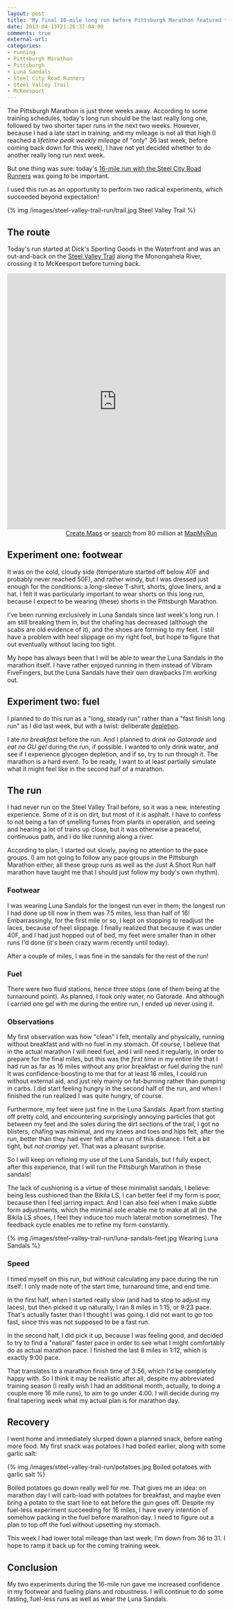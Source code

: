 ```yaml
---
layout: post
title: "My final 16-mile long run before Pittsburgh Marathon featured two radical experiments"
date: 2013-04-13T21:26:37-04:00
comments: true
external-url: 
categories: 
- running
- Pittsburgh Marathon
- Pittsburgh
- Luna Sandals
- Steel City Road Runners
- Steel Valley Trail
- McKeesport
---
```

The Pittsburgh Marathon is just three weeks away. According to some training schedules, today's long run should be the last really long one, followed by two shorter taper runs in the next two weeks. However, because I had a late start in training, and my mileage is not all that high (I reached a *lifetime peak weekly mileage* of "only" 36 last week, before coming back down for this week), I have not yet decided whether to do another really long run next week.

But one thing was sure: today's [16-mile run with the Steel City Road Runners](http://www.steelcityrrc.org/scrrcevents?eventId=619966&EventViewMode=2&CalendarViewType=1&SelectedDate=4/14/2013) was going to be important.

I used this run as an opportunity to perform two radical experiments, which succeeded beyond expectation!

{% img /images/steel-valley-trail-run/trail.jpg Steel Valley Trail %}

<!--more-->

## The route

Today's run started at Dick's Sporting Goods in the Waterfront and was an out-and-back on the [Steel Valley Trail](http://www.traillink.com/trail/steel-valley-trail---great-allegheny-passage-.aspx) along the Monongahela River, crossing it to McKeesport before turning back.

<iframe id="mapmyfitness_route" src="http://snippets.mapmycdn.com/routes/view/embedded/191220198?width=560&height=400&elevation=true&info=true&line_color=E60f0bdb&rgbhex=DB0B0E&distance_markers=1&unit_type=imperial&map_mode=TERRAIN&last_updated=2013-04-10T11:41:50-04:00" height="590px" width="100%" frameborder="0"></iframe><div style="text-align: right; padding-right: 20px;"><a target="_blank" href="http://mapmyrun.com/routes/create/">Create Maps</a> or <a target="_blank" href="http://mapmyrun.com/routes/">search</a> from 80 million at <a href="http://mapmyrun.com">MapMyRun</a> </div>

## Experiment one: footwear

It was on the cold, cloudy side (temperature started off below 40F and probably never reached 50F), and rather windy, but I was dressed just enough for the conditions: a long-sleeve T-shirt, shorts, glove liners, and a hat. I felt it was particularly important to wear shorts on this long run, because I expect to be wearing (these) shorts in the Pittsburgh Marathon.

I've been running exclusively in Luna Sandals since last week's long run. I am still breaking them in, but the chafing has decreased (although the scabs are old evidence of it), and the shoes are forming to my feet. I still have a problem with heel slippage on my right foot, but hope to figure that out eventually without lacing too tight.

My hope has always been that I will be able to wear the Luna Sandals in the marathon itself. I have rather enjoyed running in them instead of Vibram FiveFingers, but the Luna Sandals have their own drawbacks I'm working out.

## Experiment two: fuel

I planned to do this run as a "long, steady run" rather than a "fast finish long run" as I did last week, but with a twist: deliberate [depletion](http://www.mcmillanrunning.com/index.php/articlePages/article/2).

I ate *no breakfast* before the run. And I planned to *drink no Gatorade* and *eat no GU gel* during the run, if possible. I wanted to only drink water, and see if I experience glycogen depletion, and if so, try to run through it. The marathon is a hard event. To be ready, I want to at least partially simulate what it might feel like in the second half of a marathon.

## The run

I had never run on the Steel Valley Trail before, so it was a new, interesting experience. Some of it is on dirt, but most of it is asphalt. I have to confess to not being a fan of smelling fumes from plants in operation, and seeing and hearing a lot of trains up close, but it was otherwise a peaceful, continuous path, and I do like running along a river.

According to plan, I started out slowly, paying no attention to the pace groups. (I am not going to follow any pace groups in the Pittsburgh Marathon either; all these group runs as well as the Just A Short Run half marathon have taught me that I should just follow my body's own rhythm).

### Footwear

I was wearing Luna Sandals for the longest run ever in them; the longest run I had done up till now in them was 7.5 miles, less than half of 16! Embarrassingly, for the first mile or so, I kept on stopping to readjust the laces, because of heel slippage. I finally realized that because it was under 40F, and I had just hopped out of bed, my feet were smaller than in other runs I'd done (it's been crazy warm recently until today).

After a couple of miles, I was fine in the sandals for the rest of the run!

### Fuel

There were two fluid stations, hence three stops (one of them being at the turnaround point). As planned, I took only water, no Gatorade. And although I carried one gel with me during the entire run, I ended up never using it.

### Observations

My first observation was how "clean" I felt, mentally and physically, running without breakfast and with no fuel in my stomach. Of course, I believe that in the actual marathon I will need fuel, and I will need it regularly, in order to prepare for the final miles, but this was the *first time* in my entire life that I had run as far as 16 miles without any prior breakfast or fuel during the run! It was confidence-boosting to me that for at least 16 miles, I could run without external aid, and just rely mainly on fat-burning rather than pumping in carbs. I did start feeling hungry in the second half of the run, and when I finished the run realized I was quite hungry, of course.

Furthermore, my feet were just fine in the Luna Sandals. Apart from starting off pretty cold, and encountering surprisingly annoying particles that got between my feet and the soles during the dirt sections of the trail, I got no blisters, chafing was minimal, and my knees and toes and hips felt, after the run, better than they had ever felt after a run of this distance. I felt a bit tight, but *not crampy yet*. That was a pleasant surprise.

So I will keep on refining my use of the Luna Sandals, but I fully expect, after this experience, that I will run the Pittsburgh Marathon in these sandals!

The lack of cushioning is a virtue of these minimalist sandals, I believe: being less cushioned than the Bikila LS, I can better feel if my form is poor, because then I feel jarring impact. And I can also feel when I make subtle form adjustments, which the minimal sole enable me to make at all (in the Bikila LS shoes, I feel they induce too much lateral motion sometimes). The feedback cycle enables me to refine my form constantly.

{% img /images/steel-valley-trail-run/luna-sandals-feet.jpg Wearing Luna Sandals %}

### Speed

I timed myself on this run, but without calculating any pace during the run itself: I only made note of the start time, turnaround time, and end time.

In the first half, when I started really slow (and had to stop to adjust my laces), but then picked it up naturally, I ran 8 miles in 1:15, or 9:23 pace. That's actually faster than I thought I was going. I did not want to go too fast, since this was not supposed to be a fast run.

In the second half, I did pick it up, because I was feeling good, and decided to try to find a "natural" faster pace in order to see what I might comfortably do as actual marathon pace. I finished the last 8 miles in 1:12, which is exactly 9:00 pace.

That translates to a marathon finish time of 3:56, which I'd be completely happy with. So I think it may be realistic after all, despite my abbreviated training season (I really wish I had an additional month, actually, to doing a couple more 16 mile runs), to aim to go under 4:00. I will decide during my final tapering week what my actual plan is for marathon day.

## Recovery

I went home and immediately slurped down a planned snack, before eating more food. My first snack was potatoes I had boiled earlier, along with some garlic salt:

{% img /images/steel-valley-trail-run/potatoes.jpg Boiled potatoes with garlic salt %}

Boiled potatoes go down really well for me. That gives me an idea: on marathon day I will carb-load with potatoes for breakfast, and maybe even bring a potato to the start line to eat before the gun goes off. Despite my fuel-less experiment succeeding for 16 miles, I have every intention of somehow packing in the fuel before marathon day. I need to figure out a plan to top off the fuel without upsetting my stomach.

This week I had lower total mileage than last week; I'm down from 36 to 31. I hope to ramp it back up for the coming training week.

## Conclusion

My two experiments during the 16-mile run gave me increased confidence in my footwear and fueling plans and robustness. I will continue to do some fasting, fuel-less runs as well as wear the Luna Sandals.

